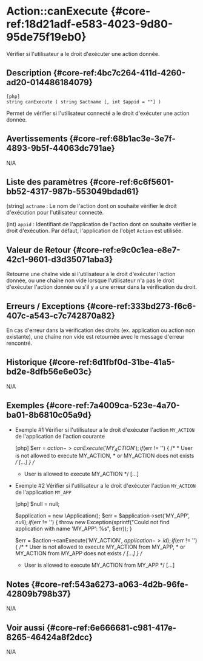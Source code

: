 # Action::canExecute {#core-ref:18d21adf-e583-4023-9d80-95de75f19eb0}

<div class="short-description">
Vérifier si l'utilisateur a le droit d'exécuter une action donnée.
</div>

<!--
<div class="applicability">
Obsolète depuis #.#.#
</div>
-->

## Description {#core-ref:4bc7c264-411d-4260-ad20-014486184079}


    [php]
    string canExecute ( string $actname [, int $appid = ""] )

Permet de vérifier si l'utilisateur connecté a le droit d'exécuter une action
donnée.

## Avertissements {#core-ref:68b1ac3e-3e7f-4893-9b5f-44063dc791ae}

N/A

## Liste des paramètres {#core-ref:6c6f5601-bb52-4317-987b-553049bdad61}

(string) `actname`
:   Le nom de l'action dont on souhaite vérifier le droit d'exécution pour 
    l'utilisateur connecté.

(int) `appid`
:   Identifiant de l'application de l'action dont on souhaite vérifier le droit 
    d'exécution. Par défaut, l'application de l'objet `Action` est utilisée.

## Valeur de Retour {#core-ref:e9c0c1ea-e8e7-42c1-9601-d3d35071aba3}

Retourne une chaîne vide si l'utilisateur a le droit d'exécuter l'action donnée,
ou une chaîne non vide lorsque l'utilisateur n'a pas le droit d'exécuter
l'action donnée ou s'il y a une erreur dans la vérification du droit.

## Erreurs / Exceptions {#core-ref:333bd273-f6c6-407c-a543-c7c742870a82}

En cas d'erreur dans la vérification des droits (ex. application ou action non
existante), une chaîne non vide est retournée avec le message d'erreur
rencontré.

## Historique {#core-ref:6d1fbf0d-31be-41a5-bd2e-8dfb56e6e03c}

N/A

## Exemples {#core-ref:7a4009ca-523e-4a70-ba01-8b6810c05a9d}

- Exemple #1 Vérifier si l'utilisateur a le droit d'exécuter l'action 
`MY_ACTION` de l'application de l'action courante

    [php]
    $err = $action->canExecute('MY_ACTION');
    if ($err != '') {
        /*
         * User is not allowed to execute MY_ACTION,
         * or MY_ACTION does not exists
         */
        [...]
    }
    /*
     * User is allowed to execute MY_ACTION
     */
    [...]

- Exemple #2 Vérifier si l'utilisateur a le droit d'exécuter l'action 
`MY_ACTION` de l'application `MY_APP`


    [php]
    $null = null;
    
    $application = new \Application();
    $err = $application->set('MY_APP', $null);
    if ($err != '') {
        throw new Exception(sprintf("Could not find application with name 'MY_APP': %s", $err));
    }
    
    $err = $action->canExecute('MY_ACTION', $application->id);
    if ($err != '') {
        /*
         * User is not allowed to execute MY_ACTION from MY_APP,
         * or MY_ACTION from MY_APP does not exists
         */
        [...]
    }
    /*
     * User is allowed to execute MY_ACTION from MY_APP
     */
    [...]

## Notes {#core-ref:543a6273-a063-4d2b-96fe-42809b798b37}

N/A

## Voir aussi {#core-ref:6e666681-c981-417e-8265-46424a8f2dcc}

N/A
